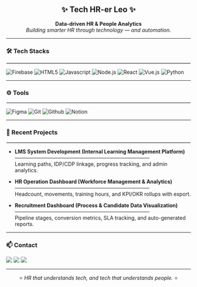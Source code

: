 <!-- HEADER -->
<div align="center">

## ✨ **Tech HR-er Leo** ✨

**Data-driven HR & People Analytics**  
_Building smarter HR through technology — and automation._

</div>

---

### 🛠️ Tech Stacks
<hr style="border:0.5px solid #d8dee4; margin:4px 0 12px;">

![Firebase](https://img.shields.io/badge/Firebase-FFCA28?style=for-the-badge&logo=Firebase&logoColor=white)
![HTML5](https://img.shields.io/badge/HTML5-E34F26?style=for-the-badge&logo=HTML5&logoColor=white)
![Javascript](https://img.shields.io/badge/Javascript-F7DF1E?style=for-the-badge&logo=Javascript&logoColor=white)
![Node.js](https://img.shields.io/badge/Node.js-339933?style=for-the-badge&logo=Node.js&logoColor=white)
![React](https://img.shields.io/badge/React-61DAFB?style=for-the-badge&logo=React&logoColor=white)
![Vue.js](https://img.shields.io/badge/Vue.js-4FC08D?style=for-the-badge&logo=Vue.js&logoColor=white)
![Python](https://img.shields.io/badge/Python-3776AB?style=for-the-badge&logo=Python&logoColor=white)

---

### ⚙️ Tools
<hr style="border:0.5px solid #d8dee4; margin:4px 0 12px;">

![Figma](https://img.shields.io/badge/Figma-F24E1E?style=for-the-badge&logo=Figma&logoColor=white)
![Git](https://img.shields.io/badge/Git-F05032?style=for-the-badge&logo=Git&logoColor=white)
![Github](https://img.shields.io/badge/Github-181717?style=for-the-badge&logo=Github&logoColor=white)
![Notion](https://img.shields.io/badge/Notion-000000?style=for-the-badge&logo=Notion&logoColor=white)

---

### 📁 Recent Projects
<hr style="border:0.5px solid #d8dee4; margin:4px 0 12px;">

- **LMS System Development (Internal Learning Management Platform)**  
  ─────────────────────────────────────  
  Learning paths, IDP/CDP linkage, progress tracking, and admin analytics.

- **HR Operation Dashboard (Workforce Management & Analytics)**  
  ─────────────────────────────────────  
  Headcount, movements, training hours, and KPI/OKR rollups with export.

- **Recruitment Dashboard (Process & Candidate Data Visualization)**  
  ─────────────────────────────────────  
  Pipeline stages, conversion metrics, SLA tracking, and auto-generated reports.

---

### 📫 Contact
<a href="https://www.instagram.com/_oleo_v/"><img src="https://img.shields.io/badge/Instagram-E4405F?style=for-the-badge&logo=Instagram&logoColor=white" /></a>
<a href="mailto:joy9274@hufs.ac.kr"><img src="https://img.shields.io/badge/Gmail-EA4335?style=for-the-badge&logo=Gmail&logoColor=white" /></a>
<a href="#"><img src="https://img.shields.io/badge/Notion-000000?style=for-the-badge&logo=Notion&logoColor=white" /></a>

---

<div align="center">
⭐ <i>HR that understands tech, and tech that understands people.</i> ⭐
</div>
